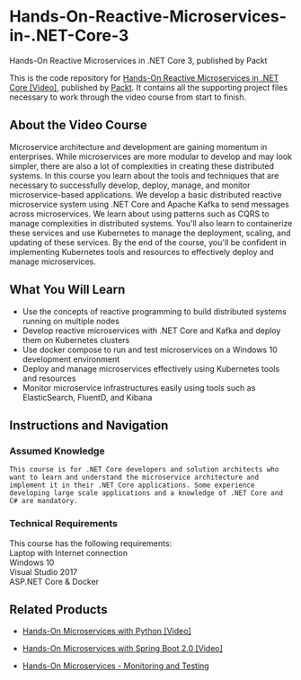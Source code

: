 # Hands-On-Reactive-Microservices-in-.NET-Core-3
Hands-On Reactive Microservices in .NET Core 3, published by Packt

This is the code repository for [Hands-On Reactive Microservices in .NET Core [Video]](https://www.packtpub.com/application-development/hands-reactive-microservices-net-core-3-video), published by [Packt](https://www.packtpub.com/?utm_source=github). It contains all the supporting project files necessary to work through the video course from start to finish.
## About the Video Course
Microservice architecture and development are gaining momentum in enterprises. While microservices are more modular to develop and may look simpler, there are also a lot of complexities in creating these distributed systems. In this course you learn about the tools and techniques that are necessary to successfully develop, deploy, manage, and monitor microservice-based applications. We develop a basic distributed reactive microservice system using .NET Core and Apache Kafka to send messages across microservices. We learn about using patterns such as CQRS to manage complexities in distributed systems. You'll also learn to containerize these services and use Kubernetes to manage the deployment, scaling, and updating of these services. By the end of the course, you'll be confident in implementing Kubernetes tools and resources to effectively deploy and manage microservices.

<H2>What You Will Learn</H2>
<DIV class=book-info-will-learn-text>
<UL>
<LI>Use the concepts of reactive programming to build distributed systems running on multiple nodes
<LI>Develop reactive microservices with .NET Core and Kafka and deploy them on Kubernetes clusters
<LI>Use docker compose to run and test microservices on a Windows 10 development environment
<LI>Deploy and manage microservices effectively using Kubernetes tools and resources 
<LI>Monitor microservice infrastructures easily using tools such as ElasticSearch, FluentD, and Kibana
</LI></UL></DIV>

## Instructions and Navigation
### Assumed Knowledge
	This course is for .NET Core developers and solution architects who want to learn and understand the microservice architecture and implement it in their .NET Core applications. Some experience developing large scale applications and a knowledge of .NET Core and C# are mandatory.
	
### Technical Requirements
This course has the following requirements:<br/>
Laptop with Internet connection <br/>
Windows 10 <br/>
Visual Studio 2017<br/>
ASP.NET Core & Docker<br/>







## Related Products
* [Hands-On Microservices with Python [Video]](https://www.packtpub.com/application-development/hands-microservices-python-video)

* [Hands-On Microservices with Spring Boot 2.0 [Video]](https://www.packtpub.com/application-development/hands-microservices-spring-boot-20-video)

* [Hands-On Microservices - Monitoring and Testing](https://www.packtpub.com/application-development/hands-on-microservices-monitoring-and-testing)
